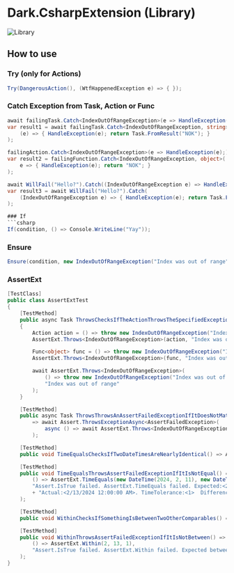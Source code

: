 # Dark.CsharpExtension (Library)
![Library](https://github.com/MarkusRodler/Dark.CsharpExtension/workflows/.NET/badge.svg)

## How to use

### Try (only for Actions)
```csharp
Try(DangerousAction(), (WtfHappenedException e) => { });
```

### Catch Exception from Task, Action or Func
```csharp
await failingTask.Catch<IndexOutOfRangeException>(e => HandleException(e));
var result1 = await failingTask.Catch<IndexOutOfRangeException, string>(
    (e) => { HandleException(e); return Task.FromResult("NOK"); }
);

failingAction.Catch<IndexOutOfRangeException>(e => HandleException(e););
var result2 = failingFunction.Catch<IndexOutOfRangeException, object>(
    e => { HandleException(e); return "NOK"; }
);

await WillFail("Hello?").Catch((IndexOutOfRangeException e) => HandleException(e););
var result3 = await WillFail("Hello?").Catch(
    (IndexOutOfRangeException e) => { HandleException(e); return Task.FromResult("NOK"); }
);

### If
```csharp
If(condition, () => Console.WriteLine("Yay"));
```

### Ensure
```csharp
Ensure(condition, new IndexOutOfRangeException("Index was out of range")),
```

### AssertExt
```csharp
[TestClass]
public class AssertExtTest
{
    [TestMethod]
    public async Task ThrowsChecksIfTheActionThrowsTheSpecifiedException()
    {
        Action action = () => throw new IndexOutOfRangeException("Index was out of range");
        AssertExt.Throws<IndexOutOfRangeException>(action, "Index was out of range");

        Func<object> func = () => throw new IndexOutOfRangeException("Index was out of range");
        AssertExt.Throws<IndexOutOfRangeException>(func, "Index was out of range");

        await AssertExt.Throws<IndexOutOfRangeException>(
            () => throw new IndexOutOfRangeException("Index was out of range"),
            "Index was out of range"
        );
    }

    [TestMethod]
    public async Task ThrowsThrowsAnAssertFailedExceptionIfItDoesNotMatch()
        => await Assert.ThrowsExceptionAsync<AssertFailedException>(
            async () => await AssertExt.Throws<IndexOutOfRangeException>(() => null!, "Index was out of range")
        );

    [TestMethod]
    public void TimeEqualsChecksIfTwoDateTimesAreNearlyIdentical() => AssertExt.TimeEquals(DateTime.Now, DateTime.Now, 1);

    [TestMethod]
    public void TimeEqualsThrowsAssertFailedExceptionIfItIsNotEqual() => AssertExt.Throws<AssertFailedException>(
        () => AssertExt.TimeEquals(new DateTime(2024, 2, 11), new DateTime(2024, 2, 13), 1),
        "Assert.IsTrue failed. AssertExt.TimeEquals failed. Expected:<2/11/2024 12:00:00 AM>. "
        + "Actual:<2/13/2024 12:00:00 AM>. TimeTolerance:<1>  Difference:<172800>."
    );

    [TestMethod]
    public void WithinChecksIfSomethingIsBetweenTwoOtherComparables() => AssertExt.Within(2, 13, 7);

    [TestMethod]
    public void WithinThrowsAssertFailedExceptionIfItIsNotBetween() => AssertExt.Throws<AssertFailedException>(
        () => AssertExt.Within(2, 13, 1),
        "Assert.IsTrue failed. AssertExt.Within failed. Expected between:<2 - 13>. Actual:<1>."
    );
}
```
